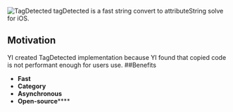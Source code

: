 ![TagDetected](https://assets-cdn.github.com/images/modules/site/infinity-ill-small.png)
tagDetected is a fast string convert to attributeString solve for iOS.
## Motivation
YI created TagDetected implementation because YI found that copied code is not performant enough for users use.
##Benefits
- **Fast**
- **Category**
- **Asynchronous**
- **Open-source******
